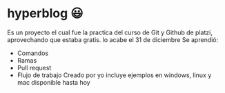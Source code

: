 # hyperblog :smiley: 
Es un proyecto el cual fue la practica del curso de Git y Github de platzi, aprovechando que estaba gratis. lo acabe el 31 de diciembre
Se aprendió:
- Comandos
- Ramas
- Pull request
- Flujo de trabajo
Creado por yo
incluye ejemplos en windows, linux y mac
disponible hasta hoy 
